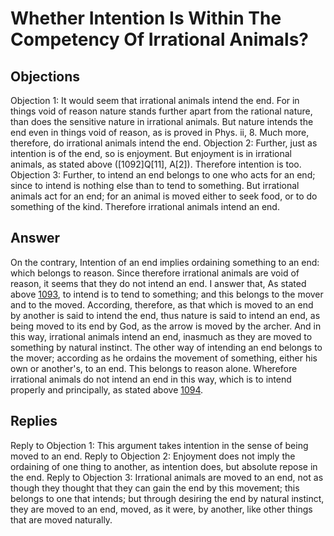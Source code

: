 # Whether Intention Is Within The Competency Of Irrational Animals?
## Objections
Objection 1: It would seem that irrational animals intend the end. For in things void of reason nature stands further apart from the rational nature, than does the sensitive nature in irrational animals. But nature intends the end even in things void of reason, as is proved in Phys. ii, 8. Much more, therefore, do irrational animals intend the end.
Objection 2: Further, just as intention is of the end, so is enjoyment. But enjoyment is in irrational animals, as stated above ([1092]Q[11], A[2]). Therefore intention is too.
Objection 3: Further, to intend an end belongs to one who acts for an end; since to intend is nothing else than to tend to something. But irrational animals act for an end; for an animal is moved either to seek food, or to do something of the kind. Therefore irrational animals intend an end.
## Answer
On the contrary, Intention of an end implies ordaining something to an end: which belongs to reason. Since therefore irrational animals are void of reason, it seems that they do not intend an end.
I answer that, As stated above [1093](A[1]), to intend is to tend to something; and this belongs to the mover and to the moved. According, therefore, as that which is moved to an end by another is said to intend the end, thus nature is said to intend an end, as being moved to its end by God, as the arrow is moved by the archer. And in this way, irrational animals intend an end, inasmuch as they are moved to something by natural instinct. The other way of intending an end belongs to the mover; according as he ordains the movement of something, either his own or another's, to an end. This belongs to reason alone. Wherefore irrational animals do not intend an end in this way, which is to intend properly and principally, as stated above [1094](A[1]).
## Replies
Reply to Objection 1: This argument takes intention in the sense of being moved to an end.
Reply to Objection 2: Enjoyment does not imply the ordaining of one thing to another, as intention does, but absolute repose in the end.
Reply to Objection 3: Irrational animals are moved to an end, not as though they thought that they can gain the end by this movement; this belongs to one that intends; but through desiring the end by natural instinct, they are moved to an end, moved, as it were, by another, like other things that are moved naturally.